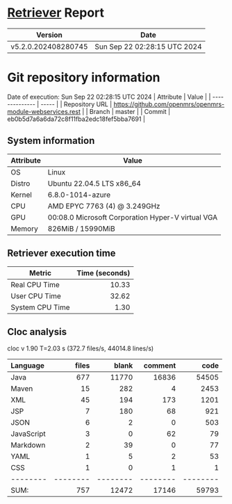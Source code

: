 # [Retriever](https://github.com/PalladioSimulator/Palladio-ReverseEngineering-Retriever) Report
| Version | Date |
| ------- | ---- |
| v5.2.0.202408280745 | Sun Sep 22 02:28:15 UTC 2024 |

# Git repository information
Date of execution: Sun Sep 22 02:28:15 UTC 2024
|    Attribute   | Value |
| -------------- | ----- |
| Repository URL | https://github.com/openmrs/openmrs-module-webservices.rest |
| Branch         | master |
| Commit         | eb0b5d7a6a6da72c8f11fba2edc18fef5bba7691 |


## System information
| Attribute | Value |
| --------- | ----- |
| OS | Linux  |
| Distro | Ubuntu 22.04.5 LTS x86_64  |
| Kernel | 6.8.0-1014-azure  |
| CPU | AMD EPYC 7763 (4) @ 3.249GHz  |
| GPU | 00:08.0 Microsoft Corporation Hyper-V virtual VGA  |
| Memory | 826MiB / 15990MiB  |

## Retriever execution time
| Metric | Time (seconds) |
| --- | ---: |
| Real CPU Time | 10.33 |
| User CPU Time | 32.62 |
| System CPU Time | 1.30 |
<!--
Explainations:
- __Real CPU Time__: actual time the command has run (can be less than total time spent in user and system mode for multi-threaded processes)
- __User CPU Time__: time the command has spent running in user mode
- __System CPU Time__: time the command has spent running in system or kernel mode
-->

## Cloc analysis
cloc v 1.90  T=2.03 s (372.7 files/s, 44014.8 lines/s)

Language|files|blank|comment|code
:-------|-------:|-------:|-------:|-------:
Java|677|11770|16836|54505
Maven|15|282|4|2453
XML|45|194|173|1201
JSP|7|180|68|921
JSON|6|2|0|503
JavaScript|3|0|62|79
Markdown|2|39|0|77
YAML|1|5|2|53
CSS|1|0|1|1
--------|--------|--------|--------|--------
SUM:|757|12472|17146|59793
